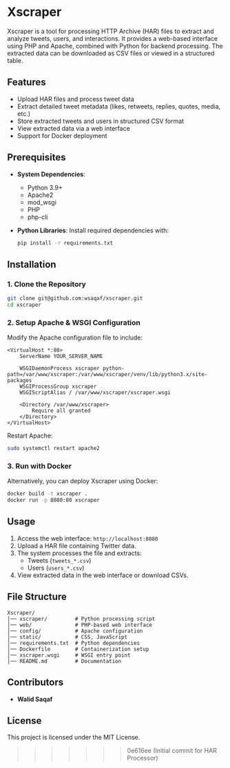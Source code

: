 # Xscraper

Xscraper is a tool for processing HTTP Archive (HAR) files to extract and analyze tweets, users, and interactions. It provides a web-based interface using PHP and Apache, combined with Python for backend processing. The extracted data can be downloaded as CSV files or viewed in a structured table.

## Features
- Upload HAR files and process tweet data
- Extract detailed tweet metadata (likes, retweets, replies, quotes, media, etc.)
- Store extracted tweets and users in structured CSV format
- View extracted data via a web interface
- Support for Docker deployment

## Prerequisites
- **System Dependencies**:
  - Python 3.9+
  - Apache2
  - mod_wsgi
  - PHP
  - php-cli
  
- **Python Libraries**:
  Install required dependencies with:
  ```sh
  pip install -r requirements.txt
  ```

## Installation
### 1. Clone the Repository
```sh
git clone git@github.com:wsaqaf/xscraper.git
cd xscraper
```

### 2. Setup Apache & WSGI Configuration
Modify the Apache configuration file to include:
```
<VirtualHost *:80>
    ServerName YOUR_SERVER_NAME

    WSGIDaemonProcess xscraper python-path=/var/www/xscraper:/var/www/xscraper/venv/lib/python3.x/site-packages
    WSGIProcessGroup xscraper
    WSGIScriptAlias / /var/www/xscraper/xscraper.wsgi

    <Directory /var/www/xscraper>
        Require all granted
    </Directory>
</VirtualHost>
```
Restart Apache:
```sh
sudo systemctl restart apache2
```

### 3. Run with Docker
Alternatively, you can deploy Xscraper using Docker:
```sh
docker build -t xscraper .
docker run -p 8080:80 xscraper
```

## Usage
1. Access the web interface: `http://localhost:8080`
2. Upload a HAR file containing Twitter data.
3. The system processes the file and extracts:
   - Tweets (`tweets_*.csv`)
   - Users (`users_*.csv`)
4. View extracted data in the web interface or download CSVs.

## File Structure
```
Xscraper/
│── xscraper/         # Python processing script
│── web/              # PHP-based web interface
│── config/           # Apache configuration
│── static/           # CSS, JavaScript
│── requirements.txt  # Python dependencies
│── Dockerfile        # Containerization setup
│── xscraper.wsgi     # WSGI entry point
│── README.md         # Documentation
```

## Contributors
- **Walid Saqaf**

## License
This project is licensed under the MIT License.

>>>>>>> 0e616ee (Initial commit for HAR Processor)
